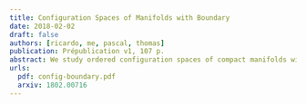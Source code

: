 ```yaml
---
title: Configuration Spaces of Manifolds with Boundary
date: 2018-02-02
draft: false
authors: [ricardo, me, pascal, thomas]
publication: Prépublication v1, 107 p.
abstract: We study ordered configuration spaces of compact manifolds with boundary. We show that for a large class of such manifolds, the real homotopy type of the configuration spaces only depends on the real homotopy type of the pair consisting of the manifold and its boundary. We moreover describe explicit real models of these configuration spaces using three different approaches. We do this by adapting previous constructions for configuration spaces of closed manifolds which relied on Kontsevich's proof of the formality of the little disks operads. We also prove that our models are compatible with the richer structure of configuration spaces, respectively a module over the Swiss-Cheese operad, a module over the associative algebra of configurations in a collar around the boundary of the manifold, and a module over the little disks operad.
urls:
  pdf: config-boundary.pdf
  arxiv: 1802.00716
---
```

